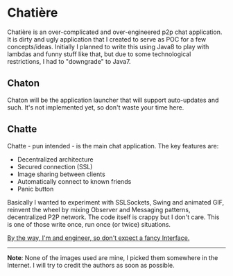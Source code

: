 # Chatière
Chatière is an over-complicated and over-engineered p2p chat application. It is dirty and ugly application that I created to serve as POC for a few concepts/ideas. Initially I planned to write this using Java8 to play with lambdas and funny stuff like that, but due to some technological restrictions, I had to "downgrade" to Java7.


## Chaton
Chaton will be the application launcher that will support auto-updates and such. It's not implemented yet, so don't waste your time here.

## Chatte
Chatte - pun intended - is the main chat application. The key features are:

 * Decentralized architecture
 * Secured connection (SSL)
 * Image sharing between clients
 * Automatically connect to known friends
 * Panic button
 
Basically I wanted to experiment with SSLSockets, Swing and animated GIF, reinvent the wheel by mixing Observer and Messaging patterns, decentralized P2P network. The code itself is crappy but I don't care. This is one of those write once, run once (or twice) situations.

[By the way, I'm and engineer, so don't expect a fancy Interface.](http://dilbert.com/strip/2002-09-24)

-----------------------------------------

**Note**: None of the images used are mine, I picked them somewhere in the Internet. I will try to credit the authors as soon as possible.
